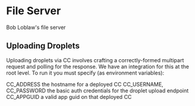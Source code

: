 File Server
===========

Bob Loblaw's file server

## Uploading Droplets

Uploading droplets via CC involves crafting a correctly-formed multipart request and polling for the response.  We have an integration for this at the root level.  To run it you must specify (as environment variables):

CC_ADDRESS the hostname for a deployed CC
CC_USERNAME, CC_PASSWORD the basic auth credentials for the droplet upload endpoint
CC_APPGUID a valid app guid on that deployed CC

